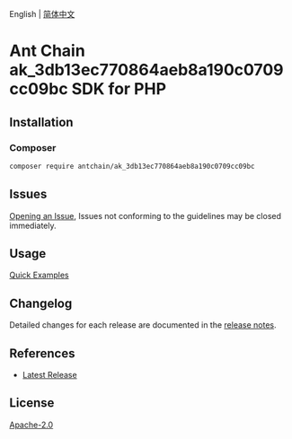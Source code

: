 English | [简体中文](README-CN.md)

# Ant Chain ak_3db13ec770864aeb8a190c0709cc09bc SDK for PHP

## Installation

### Composer

```bash
composer require antchain/ak_3db13ec770864aeb8a190c0709cc09bc
```

## Issues

[Opening an Issue](https://github.com/alipay/antchain-openapi-prod-sdk/issues/new), Issues not conforming to the guidelines may be closed immediately.

## Usage

[Quick Examples](https://github.com/alipay/antchain-openapi-prod-sdk/blob/master/docs/0-Examples-EN.md#quick-examples)

## Changelog

Detailed changes for each release are documented in the [release notes](./ChangeLog.txt).

## References

* [Latest Release](https://github.com/antchain-openapi-sdk-php)

## License

[Apache-2.0](http://www.apache.org/licenses/LICENSE-2.0)
